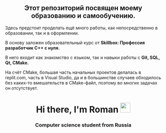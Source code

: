 <h2 align="center">Этот репозиторий посвящен моему образованию и самообучению.</h2>

Здесь предстоит проделать ещё много работы, как непосредственно в образовании, так и в оформлении.

В основу заложен образовательный курс от <b>Skillbox: Профессия разработчик С++ с нуля.</b>

В него входит как знакомство с языком, так и навыки работы с <b>Git, SQL, Qt, CMake.</b>

На счёт CMake, большая часть начальных проектов делалась в replit.com, часть в Visual Studio, да и в большинстве случаев обходилось без каких-то вмешательств в CMake-файл, поэтому во многих задачах он отсутствует.
<h1 align="center">Hi there, I'm <a>Roman</a> 
<img src="https://github.com/blackcater/blackcater/raw/main/images/Hi.gif" height="32"/></h1>
<h3 align="center">Computer science student from Russia</h3>
